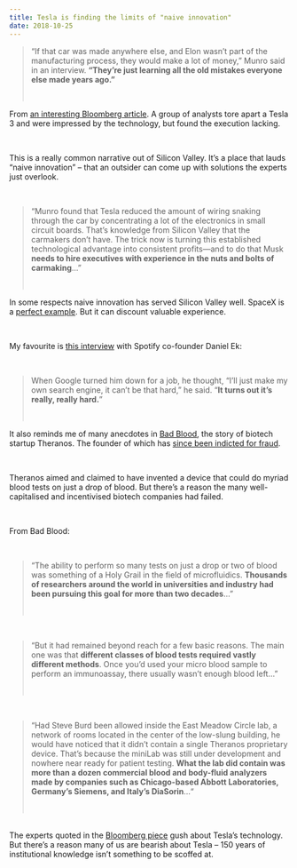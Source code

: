 ```yaml
---
title: Tesla is finding the limits of "naive innovation"
date: 2018-10-25
---
```


<!--kg-card-begin: html--><blockquote><p>
“If that car was made anywhere else, and Elon wasn’t part of the manufacturing process, they would make a lot of money,” Munro said in an interview. <strong>“They’re just learning all the old mistakes everyone else made years ago.”</strong>
</p><br></blockquote>
<p>From <a href="https://www.bloomberg.com/news/features/2018-10-17/tearing-apart-teslas-to-find-elon-musk-s-best-and-worst-decisions">an interesting Bloomberg article</a>. A group of analysts tore apart a Tesla 3 and were impressed by the technology, but found the execution lacking.</p><br>
<p>This is a really common narrative out of Silicon Valley. It&#8217;s a place that lauds &#8220;naive innovation&#8221; &#8211; that an outsider can come up with solutions the experts just overlook.</p><br>
<blockquote><p>
&#8220;Munro found that Tesla reduced the amount of wiring snaking through the car by concentrating a lot of the electronics in small circuit boards. That’s knowledge from Silicon Valley that the carmakers don’t have. The trick now is turning this established technological advantage into consistent profits—and to do that Musk <strong>needs to hire executives with experience in the nuts and bolts of carmaking</strong>&#8230;&#8221;
</p><br></blockquote>
<p>In some respects naive innovation has served Silicon Valley well. SpaceX is a <a href="https://www.space.com/31420-spacex-rocket-landing-success.html">perfect example</a>. But it can discount valuable experience.</p><br>
<p>My favourite is <a href="https://pando.com/2012/11/08/daniel-eks-impossible-thinking-started-at-age-13-with-a-web-development-mini-empire/">this interview</a> with Spotify co-founder Daniel Ek:</p><br>
<blockquote><p>
When Google turned him down for a job, he thought, &#8220;I&#8217;ll just make my own search engine, it can&#8217;t be that hard,&#8221; he said. &#8220;<strong>It turns out it&#8217;s really, really hard.</strong>&#8221;
</p><br></blockquote>
<p>It also reminds me of many anecdotes in <a href="https://www.goodreads.com/book/show/37976541-bad-blood">Bad Blood</a>, the story of biotech startup Theranos. The founder of which has <a href="https://www.nytimes.com/2018/06/15/health/theranos-elizabeth-holmes-fraud.html">since been indicted for fraud</a>.</p><br>
<p>Theranos aimed and claimed to have invented a device that could do myriad blood tests on just a drop of blood. But there&#8217;s a reason the many well-capitalised and incentivised biotech companies had failed.</p><br>
<p>From Bad Blood:</p><br>
<blockquote><p>
&#8220;The ability to perform so many tests on just a drop or two of blood was something of a Holy Grail in the field of microfluidics. <strong>Thousands of researchers around the world in universities and industry had been pursuing this goal for more than two decades</strong>&#8230;&#8221;</p><br>
</blockquote>
<p><!--></p><br>
<blockquote><p>
&#8220;But it had remained beyond reach for a few basic reasons. The main one was that <strong>different classes of blood tests required vastly different methods</strong>. Once you’d used your micro blood sample to perform an immunoassay, there usually wasn’t enough blood left&#8230;&#8221;</p><br>
</blockquote>
<p><!--></p><br>
<blockquote>
<p>“Had Steve Burd been allowed inside the East Meadow Circle lab, a network of rooms located in the center of the low-slung building, he would have noticed that it didn’t contain a single Theranos proprietary device. That’s because the miniLab was still under development and nowhere near ready for patient testing. <strong>What the lab did contain was more than a dozen commercial blood and body-fluid analyzers made by companies such as Chicago-based Abbott Laboratories, Germany’s Siemens, and Italy’s DiaSorin</strong>&#8230;“
</p><br></blockquote>
<p><!--><br />
The experts quoted in the <a href="https://www.bloomberg.com/news/features/2018-10-17/tearing-apart-teslas-to-find-elon-musk-s-best-and-worst-decisions">Bloomberg piece</a> gush about Tesla&#8217;s technology. But there&#8217;s a reason many of us are bearish about Tesla &#8211; 150 years of institutional knowledge isn&#8217;t something to be scoffed at.</p><br>
<!--kg-card-end: html-->